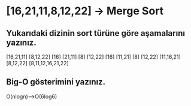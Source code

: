 # [16,21,11,8,12,22] -> Merge Sort

## Yukarıdaki dizinin sort türüne göre aşamalarını yazınız.

[16,21,11] [8,12,22]
[16] [21,11]  [8] [12,22]
[16] [11,21]  [8] [12,22]
[11,16,21]  [8,12,22]
[8,11,12,16,21,22]

## Big-O gösterimini yazınız.

O(nlogn)-->O(6log6)